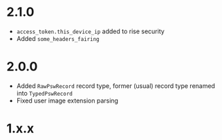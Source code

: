 
# 2.1.0
- `access_token.this_device_ip` added to rise security
- Added `some_headers_fairing`

# 2.0.0
- Added `RawPswRecord` record type, former (usual) record type renamed into `TypedPswRecord`
- Fixed user image extension parsing

# 1.x.x